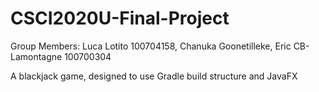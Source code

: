 # CSCI2020U-Final-Project
Group Members: Luca Lotito 100704158, Chanuka Goonetilleke, Eric CB-Lamontagne 100700304

A blackjack game, designed to use Gradle build structure and JavaFX
